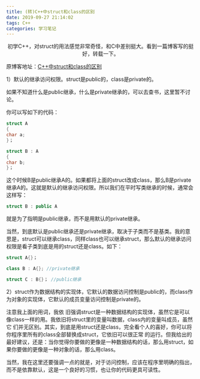```yaml
---
title: (转)C++中struct和class的区别
date: 2019-09-27 21:14:02
tags: C++
categories: 学习笔记
---
```


<center>
初学C++，对struct的用法感觉非常奇怪，和C中差别挺大。看到一篇博客写的挺好，转载一下。    
</center>

<!--more-->

原博客地址：[C++中struct和class的区别](https://www.cnblogs.com/ccsccs/articles/4025215.html)

1）默认的继承访问权限。struct是public的，class是private的。

如果不知道什么是public继承，什么是private继承的，可以去查书，这里暂不讨论。

你可以写如下的代码：

```c++
struct A
{
char a;
}；

struct B : A
{
char b;
}；
```

这个时候B是public继承A的。如果都将上面的struct改成class，那么B是private继承A的。这就是默认的继承访问权限。所以我们在平时写类继承的时候，通常会这样写：

```c++
struct B : public A
```

就是为了指明是public继承，而不是用默认的private继承。

当然，到底默认是public继承还是private继承，取决于子类而不是基类。我的意思是，struct可以继承class，同样class也可以继承struct，那么默认的继承访问权限是看子类到底是用的struct还是class。如下：

```c++
struct A{}；

class B : A{}; //private继承

struct C : B{}； //public继承
```



2）struct作为数据结构的实现体，它默认的数据访问控制是public的，而class作为对象的实现体，它默认的成员变量访问控制是private的。

注意我上面的用词，我依   旧强调struct是一种数据结构的实现体，虽然它是可以像class一样的用。我依旧将struct里的变量叫数据，class内的变量叫成员，虽然它   们并无区别。其实，到底是用struct还是class，完全看个人的喜好，你可以将你程序里所有的class全部替换成struct，它依旧可以很正常   的运行。但我给出的最好建议，还是：当你觉得你要做的更像是一种数据结构的话，那么用struct，如果你要做的更像是一种对象的话，那么用class。

当然，我在这里还要强调一点的就是，对于访问控制，应该在程序里明确的指出，而不是依靠默认，这是一个良好的习惯，也让你的代码更具可读性。

